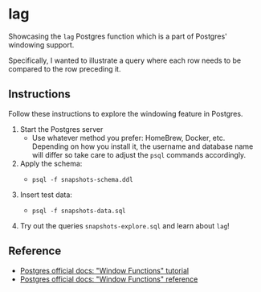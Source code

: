 # lag

Showcasing the `lag` Postgres function which is a part of Postgres' windowing support.

Specifically, I wanted to illustrate a query where each row needs to be compared to the row preceding it.


## Instructions

Follow these instructions to explore the windowing feature in Postgres.

1. Start the Postgres server
    * Use whatever method you prefer: HomeBrew, Docker, etc. Depending on how you install it, the username and database
      name will differ so take care to adjust the `psql` commands accordingly.
2. Apply the schema: 
    * ```shell
      psql -f snapshots-schema.ddl
      ```
3. Insert test data:
    * ```shell
      psql -f snapshots-data.sql
      ```
4. Try out the queries `snapshots-explore.sql` and learn about `lag`!    


## Reference

* [Postgres official docs: "Window Functions" tutorial](https://www.postgresql.org/docs/13/tutorial-window.html)
* [Postgres official docs: "Window Functions" reference](https://www.postgresql.org/docs/13/functions-window.html)
